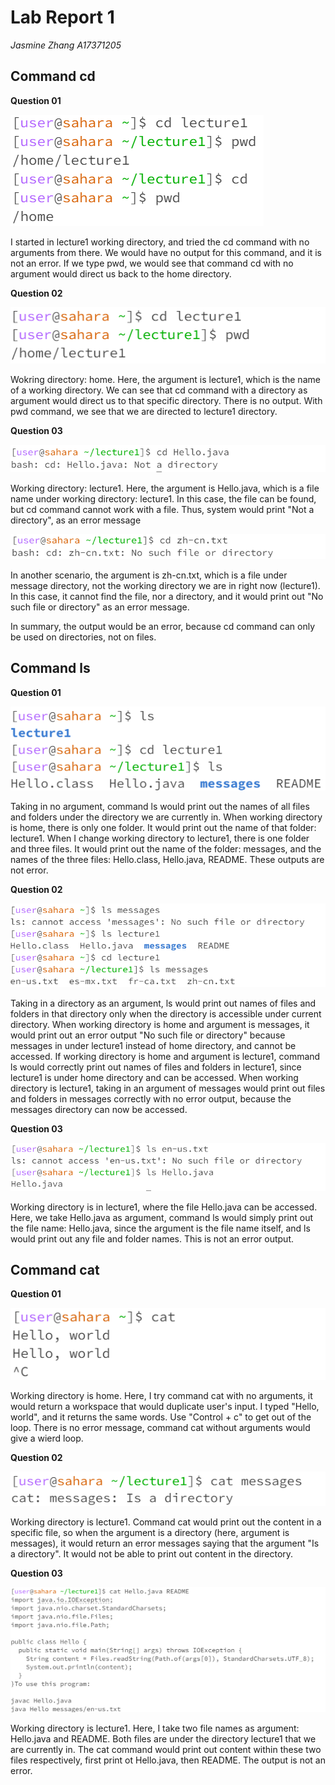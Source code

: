 # Lab Report 1
*Jasmine Zhang A17371205*
## Command cd
**Question 01**

![Image](screenshot1.png)

I started in lecture1 working directory, and tried the cd command with no arguments from there.
We would have no output for this command, and it is not an error.
If we type pwd, we would see that command cd with no argument would direct us back to the home directory.

**Question 02**

![Image](screenshot2.png)

Wokring directory: home.
Here, the argument is lecture1, which is the name of a working directory.
We can see that cd command with a directory as argument would direct us to that specific directory. There is no output.
With pwd command, we see that we are directed to lecture1 directory.

**Question 03**

![Image](screenshot3.png)

Working directory: lecture1.
Here, the argument is Hello.java, which is a file name under working directory: lecture1.
In this case, the file can be found, but cd command cannot work with a file.
Thus, system would print "Not a directory", as an error message

![Image](screenshot4.png)

In another scenario, the argument is zh-cn.txt, which is a file under message directory, not the working directory we are in right now (lecture1).
In this case, it cannot find the file, nor a directory, and it would print out "No such file or directory" as an error message.

In summary, the output would be an error, because cd command can only be used on directories, not on files.

## Command ls
**Question 01**

![Image](screenshot5.png)

Taking in no argument, command ls would print out the names of all files and folders under the directory we are currently in.
When working directory is home, there is only one folder. It would print out the name of that folder: lecture1. When I change working directory to lecture1, there is one folder and three files. It would print out the name of the folder: messages, and the names of the three files: Hello.class, Hello.java, README. These outputs are not error.

**Question 02**

![Image](screenshot6.png)

Taking in a directory as an argument, ls would print out names of files and folders in that directory only when the directory is accessible under current directory.
When working directory is home and argument is messages, it would print out an error output "No such file or directory" because messages in under lecture1 instead of home directory, and cannot be accessed. If working directory is home and argument is lecture1, command ls would correctly print out names of files and folders in lecture1, since lecture1 is under home directory and can be accessed.
When working directory is lecture1, taking in an argument of messages would print out files and folders in messages correctly with no error output, because the messages directory can now be accessed.

**Question 03**

![Image](screenshot7.png)

Working directory is in lecture1, where the file Hello.java can be accessed.
Here, we take Hello.java as argument, command ls would simply print out the file name: Hello.java, since the argument is the file name itself, and ls would print out any file and folder names.
This is not an error output.

## Command cat
**Question 01**

![Image](screenshot8.png)

Working directory is home.
Here, I try command cat with no arguments, it would return a workspace that would duplicate user's input. I typed "Hello, world", and it returns the same words. Use "Control + c" to get out of the loop.
There is no error message, command cat without arguments would give a wierd loop.

**Question 02**

![Image](screenshot9.png)

Working directory is lecture1. 
Command cat would print out the content in a specific file, so when the argument is a directory (here, argument is messages), it would return an error messages saying that the argument "Is a directory". It would not be able to print out content in the directory.

**Question 03**

![Image](screenshot10.png)

Working directory is lecture1. 
Here, I take two file names as argument: Hello.java and README. Both files are under the directory lecture1 that we are currently in. The cat command would print out content within these two files respectively, first print ot Hello.java, then README. The output is not an error.
